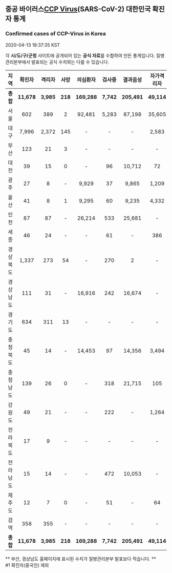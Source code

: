 
## 중공 바이러스[CCP Virus]()(SARS-CoV-2) 대한민국 확진자 통계
### Confirmed cases of CCP-Virus in Korea
2020-04-13 18:37:35 KST

각 **시/도/구/군청** 사이트에 공개되어 있는 **공식 자료**를 수합하여 만든 통계입니다.
질병관리본부에서 발표되는 공식 수치와는 다를 수 있습니다.


|  지역  | 확진자 |  격리자  |  사망  |  의심환자  |  검사중  |  결과음성  |  자가격리자  |  감시중  |  감시해제  |  퇴원  |
|:------:|:------:|:--------:|:--------:|:----------:|:--------:|:----------------:|:------------:|:--------:|:----------:|:--:|
|**총합**|**11,678**|**3,985**|**218**|**169,288**|**7,742**|**205,491**|**49,114**|**7,600**|**36,641**|**7,434**|
|서울|602|389|2|92,481|5,283|87,198|35,605|3,600|17,085|213|
|대구|7,996|2,372|145|-|-|-|2,583|-|-|5,479|
|부산|123|21|3|-|-|-|-|-|-|99|
|대전|39|15|0|-|96|10,712|72|72|850|24|
|광주|27|8|-|9,929|37|9,865|1,209|7|1,202|19|
|울산|41|8|1|9,295|60|9,235|4,332|962|3,370|33|
|인천|87|87|-|26,214|533|25,681|-|-|-|-|
|세종|46|24|-|-|61|-|386|-|-|22|
|경상북도|1,337|273|54|-|270|2|-|662|11,256|966|
|경상남도|111|31|-|16,916|242|16,674|-|-|-|80|
|경기도|634|311|13|-|-|-|-|-|-|310|
|충청북도|45|14|-|14,453|97|14,356|3,494|1,191|2,303|31|
|충청남도|139|26|0|-|318|21,715|105|-|-|113|
|강원도|49|21|-|-|222|-|1,264|-|-|28|
|전라북도|17|9|-|-|-|-|-|-|-|8|
|전라남도|15|14|-|-|472|10,053|-|1,106|575|1|
|제주도|12|7|0|-|51|-|64|-|-|5|
|검역|358|355|-|-|-|-|-|-|-|3|
|**총합**|**11,678**|**3,985**|**218**|**169,288**|**7,742**|**205,491**|**49,114**|**7,600**|**36,641**|**7,434**|


** 부산, 경상남도 홈페이지에 표시된 수치가 질병관리본부 발표보다 적습니다. **<br>
#1 확진자(중국인) 제외
    
